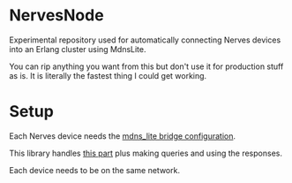 # NervesNode

Experimental repository used for automatically connecting Nerves devices into an Erlang cluster using MdnsLite.

You can rip anything you want from this but don't use it for production stuff as is. It is literally the fastest thing I could get working.

# Setup

Each Nerves device needs the [mdns_lite bridge configuration](https://github.com/nerves-networking/mdns_lite#dns-bridge-configuration).

This library handles [this part](https://hexdocs.pm/nerves_pack/0.6.0/readme.html#erlang-distribution) plus making queries and using the responses.

Each device needs to be on the same network.
